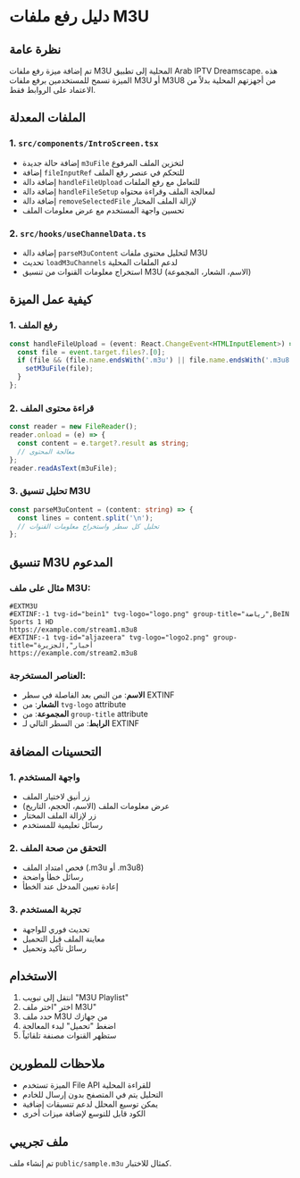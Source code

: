 # دليل رفع ملفات M3U

## نظرة عامة
تم إضافة ميزة رفع ملفات M3U المحلية إلى تطبيق Arab IPTV Dreamscape. هذه الميزة تسمح للمستخدمين برفع ملفات M3U أو M3U8 من أجهزتهم المحلية بدلاً من الاعتماد على الروابط فقط.

## الملفات المعدلة

### 1. `src/components/IntroScreen.tsx`
- إضافة حالة جديدة `m3uFile` لتخزين الملف المرفوع
- إضافة `fileInputRef` للتحكم في عنصر رفع الملف
- إضافة دالة `handleFileUpload` للتعامل مع رفع الملفات
- إضافة دالة `handleFileSetup` لمعالجة الملف وقراءة محتواه
- إضافة دالة `removeSelectedFile` لإزالة الملف المختار
- تحسين واجهة المستخدم مع عرض معلومات الملف

### 2. `src/hooks/useChannelData.ts`
- إضافة دالة `parseM3uContent` لتحليل محتوى ملفات M3U
- تحديث `loadM3uChannels` لدعم الملفات المحلية
- استخراج معلومات القنوات من تنسيق M3U (الاسم، الشعار، المجموعة)

## كيفية عمل الميزة

### 1. رفع الملف
```typescript
const handleFileUpload = (event: React.ChangeEvent<HTMLInputElement>) => {
  const file = event.target.files?.[0];
  if (file && (file.name.endsWith('.m3u') || file.name.endsWith('.m3u8'))) {
    setM3uFile(file);
  }
};
```

### 2. قراءة محتوى الملف
```typescript
const reader = new FileReader();
reader.onload = (e) => {
  const content = e.target?.result as string;
  // معالجة المحتوى
};
reader.readAsText(m3uFile);
```

### 3. تحليل تنسيق M3U
```typescript
const parseM3uContent = (content: string) => {
  const lines = content.split('\n');
  // تحليل كل سطر واستخراج معلومات القنوات
};
```

## تنسيق M3U المدعوم

### مثال على ملف M3U:
```m3u
#EXTM3U
#EXTINF:-1 tvg-id="bein1" tvg-logo="logo.png" group-title="رياضة",BeIN Sports 1 HD
https://example.com/stream1.m3u8
#EXTINF:-1 tvg-id="aljazeera" tvg-logo="logo2.png" group-title="أخبار",الجزيرة
https://example.com/stream2.m3u8
```

### العناصر المستخرجة:
- **الاسم**: من النص بعد الفاصلة في سطر EXTINF
- **الشعار**: من `tvg-logo` attribute
- **المجموعة**: من `group-title` attribute
- **الرابط**: من السطر التالي لـ EXTINF

## التحسينات المضافة

### 1. واجهة المستخدم
- زر أنيق لاختيار الملف
- عرض معلومات الملف (الاسم، الحجم، التاريخ)
- زر لإزالة الملف المختار
- رسائل تعليمية للمستخدم

### 2. التحقق من صحة الملف
- فحص امتداد الملف (.m3u أو .m3u8)
- رسائل خطأ واضحة
- إعادة تعيين المدخل عند الخطأ

### 3. تجربة المستخدم
- تحديث فوري للواجهة
- معاينة الملف قبل التحميل
- رسائل تأكيد وتحميل

## الاستخدام

1. انتقل إلى تبويب "M3U Playlist"
2. اختر "اختر ملف M3U"
3. حدد ملف M3U من جهازك
4. اضغط "تحميل" لبدء المعالجة
5. ستظهر القنوات مصنفة تلقائياً

## ملاحظات للمطورين

- الميزة تستخدم File API للقراءة المحلية
- التحليل يتم في المتصفح بدون إرسال للخادم
- يمكن توسيع المحلل لدعم تنسيقات إضافية
- الكود قابل للتوسع لإضافة ميزات أخرى

## ملف تجريبي
تم إنشاء ملف `public/sample.m3u` كمثال للاختبار.
